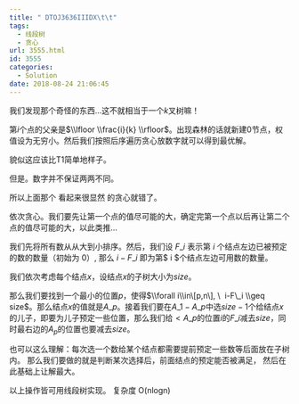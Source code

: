 ```yaml
---
title: " DTOJ3636IIIDX\t\t"
tags:
  - 线段树
  - 贪心
url: 3555.html
id: 3555
categories:
  - Solution
date: 2018-08-24 21:06:45
---
```


我们发现那个奇怪的东西...这不就相当于一个$k$叉树嘛！

第$i$个点的父亲是$\\lfloor \\frac{i}{k} \\rfloor$。出现森林的话就新建0节点，权值设为无穷小。然后我们按照后序遍历贪心放数字就可以得到最优解。

貌似这应该比T1简单地样子。

但是。数字并不保证两两不同。

所以上面那个 看起来很显然 的贪心就错了。

依次贪心。我们要先让第一个点的值尽可能的大，确定完第一个点以后再让第二个点的值尽可能的大，以此类推...

我们先将所有数从从大到小排序。然后，我们设 $F\_i$ 表示第 $i$ 个结点左边已被预定的数的数量（初始为 0）, 那么 $i-F\_i$ 即为第$ i $个结点左边可用数的数量。

我们依次考虑每个结点$x$，设结点$x$的子树大小为$size$。

那么我们要找到一个最小的位置$p$，使得$\\forall i\\in\[p,n\], \  i-F\_i \\geq size$。那么结点$x$的值就是$A\_p$。接着我们要在$A\_1 - A\_p$中选$size-1$个给结点$x$的儿子，即要为儿子预定一些位置，那么我们给$<A\_p$的位置$i$的$F\_i$减去$size$，同时最右边的$A_p$的位置也要减去$size$。

也可以这么理解：每次选一个数给某个结点都需要提前预定一些数等后面放在子树内。 那么我们要做的就是判断某次选择后，前面结点的预定能否被满足， 然后在此基础上让解最大。

以上操作皆可用线段树实现。 复杂度 O(nlogn)